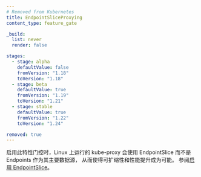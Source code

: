 ```yaml
---
# Removed from Kubernetes
title: EndpointSliceProxying
content_type: feature_gate

_build:
  list: never
  render: false

stages:
  - stage: alpha 
    defaultValue: false
    fromVersion: "1.18"
    toVersion: "1.18"
  - stage: beta 
    defaultValue: true
    fromVersion: "1.19"
    toVersion: "1.21"    
  - stage: stable
    defaultValue: true
    fromVersion: "1.22"
    toVersion: "1.24"    

removed: true  
---
```


<!--
When enabled, kube-proxy running
 on Linux will use EndpointSlices as the primary data source instead of
 Endpoints, enabling scalability and performance improvements. See
 [Enabling Endpoint Slices](/docs/concepts/services-networking/endpoint-slices/).
-->
启用此特性门控时，Linux 上运行的 kube-proxy 会使用
EndpointSlice 而不是 Endpoints 作为其主要数据源，
从而使得可扩缩性和性能提升成为可能。
参阅[启用 EndpointSlice](/zh-cn/docs/concepts/services-networking/endpoint-slices/)。
